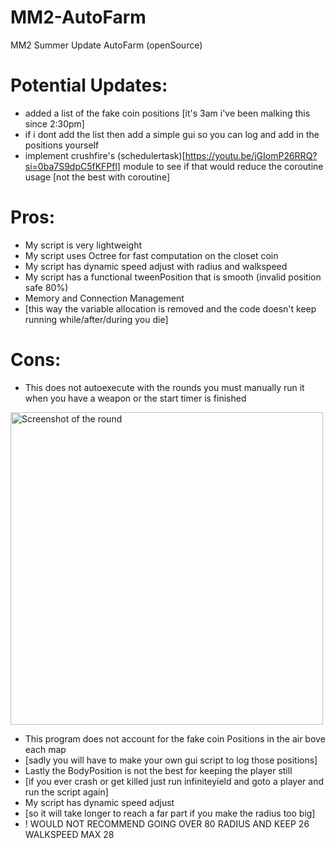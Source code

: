 # MM2-AutoFarm
MM2 Summer Update AutoFarm (openSource)

# Potential Updates:
* added a list of the fake coin positions [it's 3am i've been malking this since 2:30pm]
* if i dont add the list then add a simple gui so you can log and add in the positions yourself
* implement crushfire's (schedulertask)[https://youtu.be/jGIomP26RRQ?si=0ba7S9dpC5fKFPfl] module to see if that would reduce the coroutine usage [not the best with coroutine]


# Pros:
* My script is very lightweight
* My script uses Octree for fast computation on the closet coin
* My script has dynamic speed adjust with radius and walkspeed
* My script has a functional tweenPosition that is smooth (invalid position safe 80%)
* Memory and Connection Management
* [this way the variable allocation is removed and the code doesn't keep running while/after/during you die]


# Cons:
* This does not autoexecute with the rounds you must manually run it when you have a weapon or the start timer is finished
<img src="https://encrypted-tbn0.gstatic.com/images?q=tbn:ANd9GcSLxnk3Xm9ageDalMb07ci_yvGz4OnuXz9DeQ&s" alt="Screenshot of the round" width="500"/>

* This program does not account for the fake coin Positions in the air bove each map
* [sadly you will have to make your own gui script to log those positions]
* Lastly the BodyPosition is not the best for keeping the player still
* [if you ever crash or get killed just run infiniteyield and goto a player and run the script again]
* My script has dynamic speed adjust
* [so it will take longer to reach a far part if you make the radius too big]
* ! WOULD NOT RECOMMEND GOING OVER 80 RADIUS AND KEEP 26 WALKSPEED MAX 28
